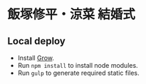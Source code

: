 # 飯塚修平・涼菜 結婚式

## Local deploy
- Install [Grow](https://github.com/grow/grow).
- Run `npm install` to install node modules.
- Run `gulp` to generate required static files.
